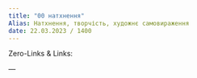 ```yaml
---
title: "00 натхнення"
Alias: Натхнення, творчість, художнє самовираження
date: 22.03.2023 / 1400  
---
```

Zero-Links & Links:  


—  
